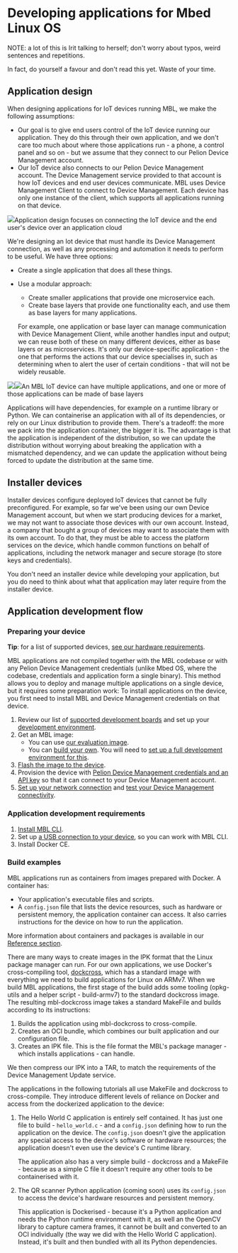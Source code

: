 # Developing applications for Mbed Linux OS

NOTE: a lot of this is Irit talking to herself; don't worry about typos, weird sentences and repetitions.

In fact, do yourself a favour and don't read this yet. Waste of your time.

## Application design

When designing applications for IoT devices running MBL, we make the following assumptions:

* Our goal is to give end users control of the IoT device running our application. They do this through their own application, and we don't care too much about where those applications run - a phone, a control panel and so on - but we assume that they connect to our Pelion Device Management account.
* Our IoT device also connects to our Pelion Device Management account. The Device Management service provided to that account is how IoT devices and end user devices communicate. MBL uses Device Management Client to connect to Device Management. Each device has only one instance of the client, which supports all applications running on that device.

<!--need a comment here about it being post 0.6...-->
<!--that might need to say "device management services"-->

<span class="images">![](https://s3-us-west-2.amazonaws.com/mbed-linux-os-docs-images/applications_map_highlight.png)<span>Application design focuses on connecting the IoT device and the end user's device over an application cloud</span></span>

We're designing an Iot device that must handle its Device Management connection, as well as any processing and automation it needs to perform to be useful. We have three options:

* Create a single application that does all these things.
* Use a modular approach:
    * Create smaller applications that provide one microservice each.
    * Create base layers that provide one functionality each, and use them as base layers for many applications.

    For example, one application or base layer can manage communication with Device Management Client, while another handles input and output; we can reuse both of these on many different devices, either as base layers or as microservices. It's only our device-specific application - the one that performs the actions that our device specialises in, such as determining when to alert the user of certain conditions - that will not be widely reusable.

<span class="images">![](https://s3-us-west-2.amazonaws.com/mbed-linux-os-docs-images/multi_apps.png)![](https://s3-us-west-2.amazonaws.com/mbed-linux-os-docs-images/application_from_layers.png)<span>An MBL IoT device can have multiple applications, and one or more of those applications can be made of base layers</span></span>

Applications will have dependencies, for example on a runtime library or Python. We can containerise an application with all of its dependencies, or rely on our Linux distribution to provide them. There's a tradeoff: the more we pack into the application container, the bigger it is. The advantage is that the application is independent of the distribution, so we can update the distribution without worrying about breaking the application with a mismatched dependency, and we can update the application without being forced to update the distribution at the same time.

## Installer devices

Installer devices configure deployed IoT devices that cannot be fully preconfigured. For example, so far we've been using our own Device Management account, but when we start producing devices for a market, we may not want to associate those devices with our own account. Instead, a company that bought a group of devices may want to associate them with its own account. To do that, they must be able to access the platform services on the device, which handle common functions on behalf of applications, including the network manager and secure storage (to store keys and credentials).

You don't need an installer device while developing your application, but you do need to think about what that application may later require from the installer device.

## Application development flow

### Preparing your device

<span class="tips">**Tip**: for a list of supported devices, [see our hardware requirements]().</span>

MBL applications are not compiled together with the MBL codebase or with any Pelion Device Management credentials (unlike Mbed OS, where the codebase, credentials and application form a single binary). This method allows you to deploy and manage multiple applications on a single device, but it requires some preparation work: To install applications on the device, you first need to install MBL and Device Management credentials on that device.

1. Review our list of [supported development boards](../first-image/hardware.html) and set up your [development environment](../first-image/development-environment.html).
1. Get an MBL image:
    * You can use [our evaluation image]().<!--when will we have this?-->
    * You can [build your own](). You will need to [set up a full development environment for this](../first-image/building-an-mbl-image.html).
1. [Flash the image to the device](../first-image/writing-and-booting-the-disk-image.html).
1. Provision the device with [Pelion Device Management credentials and an API key](../first-image/pelion-device-management-accounts-and-certificates.html) so that it can connect to your Device Management account.
1. [Set up your network connection](../first-image/connecting-to-a-network-and-pelion-device-management.html) and [test your Device Management connectivity](../first-image/verifying-that-the-device-is-connected-to-device-management.html).


### Application development requirements

1. [Install MBL CLI](../develop-apps/setting-up.html).
1. Set up [a USB connection to your device](), so you can work with MBL CLI.
1. Install Docker CE.

### Build examples

MBL applications run as containers from images prepared with Docker. A container has:

* Your application's executable files and scripts.
* A `config.json` file that lists the device resources, such as hardware or persistent memory, the application container can access. It also carries instructions for the device on how to run the application.

<span class="tips">More information about containers and packages is available in our [Reference section](../references/application-containers-and-packages.html).</span>

There are many ways to create images in the IPK format that the Linux package manager can run. For our own applications, we use Docker's cross-compiling tool, [dockcross](https://github.com/dockcross/dockcross), which has a standard image with everything we need to build applications for Linux on ARMv7. When we build MBL applications, the first stage of the build adds some tooling (opkg-utils and a helper script - build-armv7) to the standard dockcross image. The resulting mbl-dockcross image takes a standard MakeFile and builds according to its instructions:

1. Builds the application using mbl-dockcross to cross-compile.
1. Creates an OCI bundle, which combines our built application and our configuration file.
1. Creates an IPK file. This is the file format the MBL's package manager - which installs applications - can handle.

We then compress our IPK into a TAR, to match the requirements of the Device Management Update service.

The applications in the following tutorials all use MakeFile and dockcross to cross-compile. They introduce different levels of reliance on Docker and access from the dockerized application to the device:

1. The Hello World C application is entirely self contained. It has just one file to build - `hello_world.c` - and a `config.json` defining how to run the application on the device. The `config.json` doesn't give the application any special access to the device's software or hardware resources; the application doesn't even use the device's C runtime library.

    The application also has a very simple build - dockcross and a MakeFile - because as a simple C file it doesn't require any other tools to be containerised with it.

1. The QR scanner Python application (coming soon) uses its `config.json` to access the device's hardware resources and persistent memory.

    This application is Dockerised - because it's a Python application and needs the Python runtime environment with it, as well an the OpenCV library to capture camera frames, it cannot be built and converted to an OCI individually (the way we did with the Hello World C application). Instead, it's built and then bundled with all its Python dependencies.
